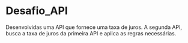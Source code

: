 # Desafio_API

Desenvolvidas uma API que fornece uma taxa de juros.
A segunda API, busca a taxa de juros da primeira API e aplica as regras necessárias.
